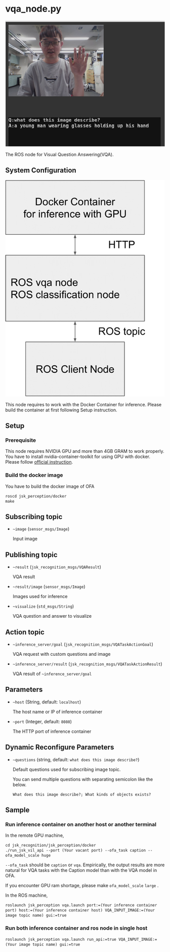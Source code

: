 # vqa_node.py
![](images/vqa.png)

The ROS node for Visual Question Answering(VQA).

## System Configuration
![](images/large_scale_vil_system.png)

This node requires to work with the Docker Container for inference. Please build the container at first following Setup instruction.

## Setup

### Prerequisite
This node requires NVIDIA GPU and more than 4GB GRAM to work properly.
You have to install nvidia-container-toolkit for using GPU with docker. Please follow [official instruction](https://docs.nvidia.com/datacenter/cloud-native/container-toolkit/install-guide.html).

### Build the docker image
You have to build the docker image of OFA

```shell
roscd jsk_perception/docker
make
```

## Subscribing topic
* `~image` (`sensor_msgs/Image`)

  Input image

## Publishing topic
* `~result` (`jsk_recognition_msgs/VQAResult`)
  
  VQA result
  
* `~result/image` (`sensor_msgs/Image`)
  
  Images used for inference
  
* `~visualize` (`std_msgs/String`)

  VQA question and answer to visualize
  
## Action topic
* `~inference_server/goal` (`jsk_recognition_msgs/VQATaskActionGoal`) 
  
  VQA request with custom questions and image
  
* `~inference_server/result` (`jsk_recognition_msgs/VQATaskActionResult`)
  
  VQA result of `~inference_server/goal`

## Parameters
* `~host` (String, default: `localhost`)

  The host name or IP of inference container 

* `~port` (Integer, default: `8080`)

  The HTTP port of inference container

## Dynamic Reconfigure Parameters
* `~questions` (string, default: `what does this image describe?`) 

  Default questions used for subscribing image topic. 

  You can send multiple questions with separating semicolon like the below.
  ```
  What does this image describe?; What kinds of objects exists?
  ```

## Sample

### Run inference container on another host or another terminal
In the remote GPU machine,
```shell
cd jsk_recognition/jsk_perception/docker
./run_jsk_vil_api --port (Your vacant port) --ofa_task caption --ofa_model_scale huge
```


`--ofa_task` should be `caption` or `vqa`. Empirically, the output results are more natural for VQA tasks with the Caption model than with the VQA model in OFA. 


If you encounter GPU ram shortage, please make `ofa_model_scale` `large` .


In the ROS machine,
```shell
roslaunch jsk_perception vqa.launch port:=(Your inference container port) host:=(Your inference container host) VQA_INPUT_IMAGE:=(Your image topic name) gui:=true 
```


### Run both inference container and ros node in single host 
```
roslaunch jsk_perception vqa.launch run_api:=true VQA_INPUT_IMAGE:=(Your image topic name) gui:=true 
```
